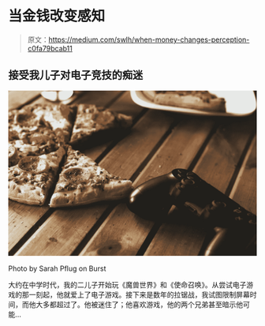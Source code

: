 # 当金钱改变感知

> 原文：<https://medium.com/swlh/when-money-changes-perception-c0fa79bcab11>

## 接受我儿子对电子竞技的痴迷

![](img/93e550b7835377bd0f4986d73f295fa6.png)

Photo by Sarah Pflug on Burst

大约在中学时代，我的二儿子开始玩《魔兽世界》和《使命召唤》。从尝试电子游戏的那一刻起，他就爱上了电子游戏。接下来是数年的拉锯战，我试图限制屏幕时间，而他大多都超过了。他被迷住了；他喜欢游戏，他的两个兄弟甚至暗示他可能…